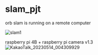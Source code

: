 # slam_pjt
orb slam is running on a remote computer

![slam1](https://github.com/kmg3821/slam_pjt/assets/52714442/11163599-bf98-4230-818c-cd516e0a470f)

raspberry pi 4B + raspberry pi camera v1.3
![KakaoTalk_20230514_004309929](https://github.com/kmg3821/slam_pjt/assets/52714442/ff91e83c-222a-475e-a674-f43593d0b6be)
